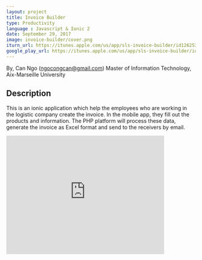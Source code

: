```yaml
---
layout: project
title: Invoice Builder
type: Productivity
language : Javascript & Ionic 2
date: September 29, 2017
image: invoice-builder/cover.png
iturn_url: https://itunes.apple.com/us/app/sls-invoice-builder/id1262539630?mt=8
google_play_url: https://itunes.apple.com/us/app/sls-invoice-builder/id1262539630?mt=8
---
```

By, Can Ngo (ngocongcan@gmail.com)
Master of Information Technology, Aix-Marseille University

## Description
This is an ionic application which help the employees who are working in the logistic company create the invoice. In the mobile app, they fill out the products and information. The PHP platform will process these data, generate the invoice as Excel format and send to the receivers by email.
<iframe width="420" height="315" src="http://www.youtube.com/embed/h90an0Px50s" frameborder="0"></iframe>